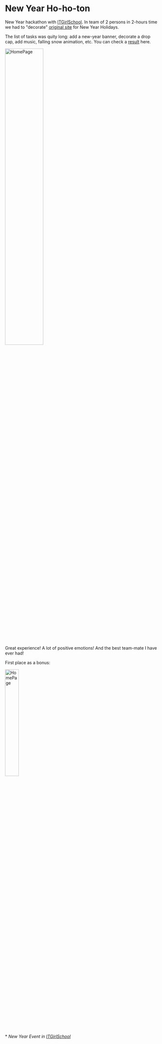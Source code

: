 # New Year Ho-ho-ton

New Year hackathon with [ITGirlSchool]. In team of 2 persons in 2-hours time we had to "decorate" [original site] for New Year Holidays.

The list of tasks was quitу long: add a new-year banner, decorate a drop cap, add music, falling snow animation, etc. You can check a [result] here.

<img width="50%" alt="HomePage" src="../main/screenshots/photo_2022-01-08_13-05-04.jpg">


Great experience! A lot of positive emotions! And the best team-mate I have ever had!

First place as a bonus:


<img width="30%" alt="HomePage" src="../main/screenshots/photo_2022-09-15_11-11-59.jpg">

##

  
  \* _New Year Event in [ITGirlSchool]_ 






[ITGirlSchool]: <https://itgirlschool.com/en>
[original site]: <https://psihosomatika.github.io/TravelInRussia/>
[result]: <https://alenagm.github.io/Ho-ho-ton/>
